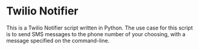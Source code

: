 Twilio Notifier
===============

This is a Twilio Notifier script written in Python.  The use case for this script is to send SMS messages to the phone number of your choosing, with a message specified on the command-line.